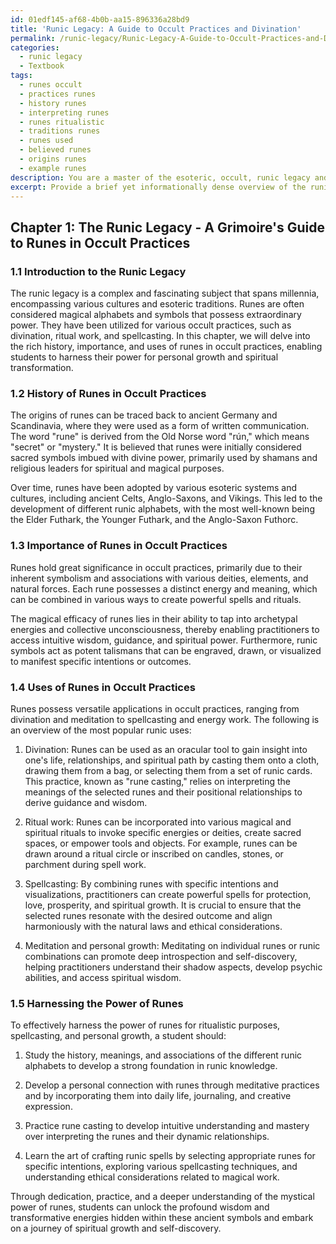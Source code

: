 ```yaml
---
id: 01edf145-af68-4b0b-aa15-896336a28bd9
title: 'Runic Legacy: A Guide to Occult Practices and Divination'
permalink: /runic-legacy/Runic-Legacy-A-Guide-to-Occult-Practices-and-Divination/
categories:
  - runic legacy
  - Textbook
tags:
  - runes occult
  - practices runes
  - history runes
  - interpreting runes
  - runes ritualistic
  - traditions runes
  - runes used
  - believed runes
  - origins runes
  - example runes
description: You are a master of the esoteric, occult, runic legacy and education, you have written many textbooks on the subject in ways that provide students with rich and deep understanding of the subject. You are being asked to write textbook-like sections on a topic and you do it with full context, explainability, and reliability in accuracy to the true facts of the topic at hand, in a textbook style that a student would easily be able to learn from, in a rich, engaging, and contextual way. Always include relevant context (such as formulas and history), related concepts, and in a way that someone can gain deep insights from.
excerpt: Provide a brief yet informationally dense overview of the runic legacy in the context of a grimoire, focusing on the history, importance, and various uses of runes in occult practices. Include a lesson on how a student can harness the power of runes for ritualistic purposes, spell-casting, and personal growth.
---
```

## Chapter 1: The Runic Legacy - A Grimoire's Guide to Runes in Occult Practices

### 1.1 Introduction to the Runic Legacy

The runic legacy is a complex and fascinating subject that spans millennia, encompassing various cultures and esoteric traditions. Runes are often considered magical alphabets and symbols that possess extraordinary power. They have been utilized for various occult practices, such as divination, ritual work, and spellcasting. In this chapter, we will delve into the rich history, importance, and uses of runes in occult practices, enabling students to harness their power for personal growth and spiritual transformation.

### 1.2 History of Runes in Occult Practices

The origins of runes can be traced back to ancient Germany and Scandinavia, where they were used as a form of written communication. The word "rune" is derived from the Old Norse word "rún," which means "secret" or "mystery." It is believed that runes were initially considered sacred symbols imbued with divine power, primarily used by shamans and religious leaders for spiritual and magical purposes.

Over time, runes have been adopted by various esoteric systems and cultures, including ancient Celts, Anglo-Saxons, and Vikings. This led to the development of different runic alphabets, with the most well-known being the Elder Futhark, the Younger Futhark, and the Anglo-Saxon Futhorc.

### 1.3 Importance of Runes in Occult Practices

Runes hold great significance in occult practices, primarily due to their inherent symbolism and associations with various deities, elements, and natural forces. Each rune possesses a distinct energy and meaning, which can be combined in various ways to create powerful spells and rituals.

The magical efficacy of runes lies in their ability to tap into archetypal energies and collective unconsciousness, thereby enabling practitioners to access intuitive wisdom, guidance, and spiritual power. Furthermore, runic symbols act as potent talismans that can be engraved, drawn, or visualized to manifest specific intentions or outcomes.

### 1.4 Uses of Runes in Occult Practices

Runes possess versatile applications in occult practices, ranging from divination and meditation to spellcasting and energy work. The following is an overview of the most popular runic uses:

1. Divination: Runes can be used as an oracular tool to gain insight into one's life, relationships, and spiritual path by casting them onto a cloth, drawing them from a bag, or selecting them from a set of runic cards. This practice, known as "rune casting," relies on interpreting the meanings of the selected runes and their positional relationships to derive guidance and wisdom.

2. Ritual work: Runes can be incorporated into various magical and spiritual rituals to invoke specific energies or deities, create sacred spaces, or empower tools and objects. For example, runes can be drawn around a ritual circle or inscribed on candles, stones, or parchment during spell work.

3. Spellcasting: By combining runes with specific intentions and visualizations, practitioners can create powerful spells for protection, love, prosperity, and spiritual growth. It is crucial to ensure that the selected runes resonate with the desired outcome and align harmoniously with the natural laws and ethical considerations.

4. Meditation and personal growth: Meditating on individual runes or runic combinations can promote deep introspection and self-discovery, helping practitioners understand their shadow aspects, develop psychic abilities, and access spiritual wisdom.

### 1.5 Harnessing the Power of Runes

To effectively harness the power of runes for ritualistic purposes, spellcasting, and personal growth, a student should:

1. Study the history, meanings, and associations of the different runic alphabets to develop a strong foundation in runic knowledge.

2. Develop a personal connection with runes through meditative practices and by incorporating them into daily life, journaling, and creative expression.

3. Practice rune casting to develop intuitive understanding and mastery over interpreting the runes and their dynamic relationships.

4. Learn the art of crafting runic spells by selecting appropriate runes for specific intentions, exploring various spellcasting techniques, and understanding ethical considerations related to magical work.

Through dedication, practice, and a deeper understanding of the mystical power of runes, students can unlock the profound wisdom and transformative energies hidden within these ancient symbols and embark on a journey of spiritual growth and self-discovery.
